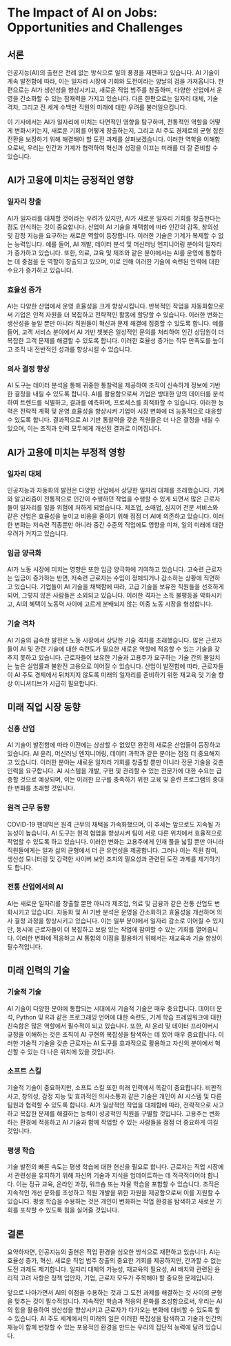 # The Impact of AI on Jobs: Opportunities and Challenges
## 서론

인공지능(AI)의 출현은 전례 없는 방식으로 일의 풍경을 재편하고 있습니다. AI 기술이 계속 발전함에 따라, 이는 일자리 시장에 기회와 도전이라는 양날의 검을 가져옵니다. 한편으로는 AI가 생산성을 향상시키고, 새로운 직업 범주를 창출하며, 다양한 산업에서 운영을 간소화할 수 있는 잠재력을 가지고 있습니다. 다른 한편으로는 일자리 대체, 기술 격차, 그리고 전 세계 수백만 직원의 미래에 대한 우려를 불러일으킵니다.

이 기사에서는 AI가 일자리에 미치는 다면적인 영향을 탐구하며, 전통적인 역할을 어떻게 변화시키는지, 새로운 기회를 어떻게 창출하는지, 그리고 AI 주도 경제로의 균형 잡힌 전환을 보장하기 위해 해결해야 할 도전 과제를 살펴보겠습니다. 이러한 역학을 이해함으로써, 우리는 인간과 기계가 협력하여 혁신과 성장을 이끄는 미래를 더 잘 준비할 수 있습니다.
## AI가 고용에 미치는 긍정적인 영향

### 일자리 창출
AI가 일자리를 대체할 것이라는 우려가 있지만, AI가 새로운 일자리 기회를 창출한다는 점도 인식하는 것이 중요합니다. 산업이 AI 기술을 채택함에 따라 인간의 감독, 창의성 및 감정 지능을 요구하는 새로운 역할이 등장합니다. 이러한 기술은 기계가 복제할 수 없는 능력입니다. 예를 들어, AI 개발, 데이터 분석 및 머신러닝 엔지니어링 분야의 일자리가 증가하고 있습니다. 또한, 의료, 교육 및 제조와 같은 분야에서는 AI를 운영에 통합하는 데 중점을 둔 역할이 창출되고 있으며, 이로 인해 이러한 기술에 숙련된 인력에 대한 수요가 증가하고 있습니다.

### 효율성 증가
AI는 다양한 산업에서 운영 효율성을 크게 향상시킵니다. 반복적인 작업을 자동화함으로써 기업은 인적 자원을 더 복잡하고 전략적인 활동에 할당할 수 있습니다. 이러한 변화는 생산성을 높일 뿐만 아니라 직원들이 혁신과 문제 해결에 집중할 수 있도록 합니다. 예를 들어, 고객 서비스 분야에서 AI 기반 챗봇은 일상적인 문의를 처리하여 인간 상담원이 더 복잡한 고객 문제를 해결할 수 있도록 합니다. 이러한 효율성 증가는 직무 만족도를 높이고 조직 내 전반적인 성과를 향상시킬 수 있습니다.

### 의사 결정 향상
AI 도구는 데이터 분석을 통해 귀중한 통찰력을 제공하여 조직이 신속하게 정보에 기반한 결정을 내릴 수 있도록 합니다. AI를 활용함으로써 기업은 방대한 양의 데이터를 분석하여 트렌드를 식별하고, 결과를 예측하며, 프로세스를 최적화할 수 있습니다. 이러한 능력은 전략적 계획 및 운영 효율성을 향상시켜 기업이 시장 변화에 더 능동적으로 대응할 수 있도록 합니다. 결과적으로 AI 기반 통찰력을 갖춘 직원들은 더 나은 결정을 내릴 수 있으며, 이는 조직과 인력 모두에게 개선된 결과로 이어집니다.
## AI가 고용에 미치는 부정적 영향

### 일자리 대체
인공지능과 자동화의 발전은 다양한 산업에서 상당한 일자리 대체를 초래했습니다. 기계와 알고리즘이 전통적으로 인간이 수행하던 작업을 수행할 수 있게 되면서 많은 근로자들이 일자리를 잃을 위험에 처하게 되었습니다. 제조업, 소매업, 심지어 전문 서비스와 같은 산업은 효율성을 높이고 비용을 줄이기 위해 점점 더 AI에 의존하고 있습니다. 이러한 변화는 저숙련 직종뿐만 아니라 중간 수준의 직업에도 영향을 미쳐, 일의 미래에 대한 우려가 커지고 있습니다.

### 임금 양극화
AI가 노동 시장에 미치는 영향은 또한 임금 양극화에 기여하고 있습니다. 고숙련 근로자는 임금이 증가하는 반면, 저숙련 근로자는 수입이 정체되거나 감소하는 상황에 직면하고 있습니다. 기업들이 AI 기술을 채택함에 따라, 고급 기술을 보유한 직원들을 선호하게 되어, 그렇지 않은 사람들은 소외되고 있습니다. 이러한 격차는 소득 불평등을 악화시키고, AI의 혜택이 노동력 사이에 고르게 분배되지 않는 이중 노동 시장을 형성합니다.

### 기술 격차
AI 기술의 급속한 발전은 노동 시장에서 상당한 기술 격차를 초래했습니다. 많은 근로자들이 AI 및 관련 기술에 대한 숙련도가 필요한 새로운 역할에 적응할 수 있는 기술을 갖추지 못하고 있습니다. 근로자들이 보유한 기술과 고용주가 요구하는 기술 간의 불일치는 높은 실업률과 불완전 고용으로 이어질 수 있습니다. 산업이 발전함에 따라, 근로자들이 AI 주도 경제에서 뒤처지지 않도록 미래의 일자리를 준비하기 위한 재교육 및 기술 향상 이니셔티브가 시급히 필요합니다.
## 미래 직업 시장 동향

### 신흥 산업
AI 기술이 발전함에 따라 이전에는 상상할 수 없었던 완전히 새로운 산업들이 등장하고 있습니다. AI 윤리, 머신러닝 엔지니어링, 데이터 과학과 같은 분야는 점점 더 중요해지고 있습니다. 이러한 분야는 새로운 일자리 기회를 창출할 뿐만 아니라 전문 기술을 갖춘 인력을 요구합니다. AI 시스템을 개발, 구현 및 관리할 수 있는 전문가에 대한 수요는 급증할 것으로 예상되며, 이는 이러한 요구를 충족하기 위한 교육 및 훈련 프로그램의 중대한 변화를 초래할 것입니다.

### 원격 근무 동향
COVID-19 팬데믹은 원격 근무의 채택을 가속화했으며, 이 추세는 앞으로도 지속될 가능성이 높습니다. AI 도구는 원격 협업을 향상시켜 팀이 서로 다른 위치에서 효율적으로 작업할 수 있도록 하고 있습니다. 이러한 변화는 고용주에게 인재 풀을 넓힐 뿐만 아니라 직원들에게는 일과 삶의 균형에서 더 큰 유연성을 제공합니다. 그러나 이는 직원 참여, 생산성 모니터링 및 강력한 사이버 보안 조치의 필요성과 관련된 도전 과제를 제기하기도 합니다.

### 전통 산업에서의 AI
AI는 새로운 일자리를 창출할 뿐만 아니라 제조업, 의료 및 금융과 같은 전통 산업도 변화시키고 있습니다. 자동화 및 AI 기반 분석은 운영을 간소화하고 효율성을 개선하며 의사 결정 과정을 향상시키고 있습니다. 이는 일부 분야에서 일자리 감소로 이어질 수 있지만, 동시에 근로자들이 더 복잡하고 보람 있는 작업에 참여할 수 있는 기회를 열어줍니다. 이러한 변화에 적응하고 AI 통합의 이점을 활용하기 위해서는 재교육과 기술 향상이 필수적입니다.
## 미래 인력의 기술

### 기술적 기술
AI 기술이 다양한 분야에 통합되는 시대에서 기술적 기술은 매우 중요합니다. 데이터 분석, Python 및 R과 같은 프로그래밍 언어에 대한 숙련도, 기계 학습 프레임워크에 대한 친숙함은 많은 역할에서 필수적이 되고 있습니다. 또한, AI 윤리 및 데이터 프라이버시 규정을 이해하는 것은 조직이 AI 구현의 복잡성을 탐색하는 데 있어 매우 중요합니다. 이러한 기술적 기술을 갖춘 근로자는 AI 도구를 효과적으로 활용하고 자신의 분야에서 혁신할 수 있는 더 나은 위치에 있을 것입니다.

### 소프트 스킬
기술적 기술이 중요하지만, 소프트 스킬 또한 미래 인력에서 똑같이 중요합니다. 비판적 사고, 창의성, 감정 지능 및 효과적인 의사소통과 같은 기술은 개인이 AI 시스템 및 다른 팀원과 협력할 수 있도록 합니다. AI가 일상적인 작업을 대체함에 따라, 전략적으로 사고하고 복잡한 문제를 해결하는 능력이 성공적인 직원을 구별할 것입니다. 고용주는 변화하는 환경에 적응하고 AI 기술과 함께 작업할 수 있는 사람들을 점점 더 중요하게 여길 것입니다.

### 평생 학습
기술 발전의 빠른 속도는 평생 학습에 대한 헌신을 필요로 합니다. 근로자는 직업 시장에서 관련성을 유지하기 위해 자신의 기술과 지식을 업데이트하는 데 적극적이어야 합니다. 이는 정규 교육, 온라인 과정, 워크숍 또는 자율 학습을 포함할 수 있습니다. 조직은 지속적인 개선 문화를 조성하고 직원 개발을 위한 자원을 제공함으로써 이를 지원할 수 있습니다. 평생 학습을 수용하는 것은 개인이 변화하는 작업 환경을 탐색하고 새로운 기회를 포착할 수 있도록 힘을 실어줄 것입니다.
## 결론

요약하자면, 인공지능의 출현은 직업 환경을 심오한 방식으로 재편하고 있습니다. AI는 효율성 증가, 혁신, 새로운 직업 범주 창출의 중요한 기회를 제공하지만, 간과할 수 없는 도전 과제도 제기합니다. 일자리 대체의 가능성, 재교육의 필요성, AI 배치와 관련된 윤리적 고려 사항은 정책 입안자, 기업, 근로자 모두가 주목해야 할 중요한 문제입니다.

앞으로 나아가면서 AI의 이점을 수용하는 것과 그 도전 과제를 해결하는 것 사이의 균형을 맞추는 것이 필수적입니다. 지속적인 학습과 적응의 문화를 조성함으로써, 우리는 AI의 힘을 활용하여 생산성을 향상시키고 근로자가 다가오는 변화에 대비할 수 있도록 할 수 있습니다. AI 주도 세계에서의 미래의 일은 이러한 복잡성을 탐색하고 기술과 인간의 재능이 함께 번창할 수 있는 포용적인 환경을 만드는 우리의 집단적 능력에 달려 있습니다.
